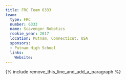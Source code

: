 ```yaml
---
title: FRC Team 6333
team:
  type: FRC
  number: 6333
  name: Scavenger Robotics
  rookie_year: 2017
  location: Putnam, Connecticut, USA
  sponsors:
  - Putnam High School
  links:
    Website:
---
```


{% include remove_this_line_and_add_a_paragraph %}